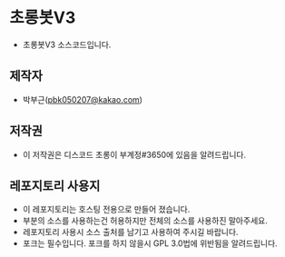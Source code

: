 # 초롱봇V3
  - 초롱봇V3 소스코드입니다.
  
## 제작자
  - 박부근(pbk050207@kakao.com)
  
## 저작권
  - 이 저작권은 디스코드 초롱이 부계정#3650에 있음을 알려드립니다.

## 레포지토리 사용지
  - 이 레포지토리는 호스팅 전용으로 만들어 졌습니다.
  - 부분의 소스를 사용하는건 허용하지만 전체의 소스를 사용하진 말아주세요.
  - 레포지토리 사용시 소스 출처를 남기고 사용하여 주시길 바랍니다.
  - 포크는 필수입니다. 포크를 하지 않을시 GPL 3.0법에 위반됨을 알려드립니다.
